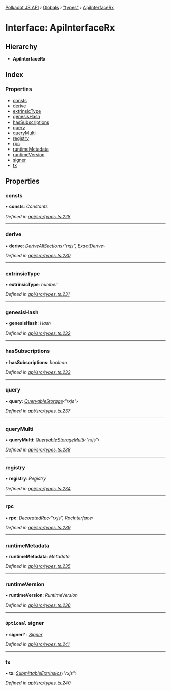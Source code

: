 [Polkadot JS API](../README.md) › [Globals](../globals.md) › ["types"](../modules/_types_.md) › [ApiInterfaceRx](_types_.apiinterfacerx.md)

# Interface: ApiInterfaceRx

## Hierarchy

* **ApiInterfaceRx**

## Index

### Properties

* [consts](_types_.apiinterfacerx.md#consts)
* [derive](_types_.apiinterfacerx.md#derive)
* [extrinsicType](_types_.apiinterfacerx.md#extrinsictype)
* [genesisHash](_types_.apiinterfacerx.md#genesishash)
* [hasSubscriptions](_types_.apiinterfacerx.md#hassubscriptions)
* [query](_types_.apiinterfacerx.md#query)
* [queryMulti](_types_.apiinterfacerx.md#querymulti)
* [registry](_types_.apiinterfacerx.md#registry)
* [rpc](_types_.apiinterfacerx.md#rpc)
* [runtimeMetadata](_types_.apiinterfacerx.md#runtimemetadata)
* [runtimeVersion](_types_.apiinterfacerx.md#runtimeversion)
* [signer](_types_.apiinterfacerx.md#optional-signer)
* [tx](_types_.apiinterfacerx.md#tx)

## Properties

###  consts

• **consts**: *Constants*

*Defined in [api/src/types.ts:228](https://github.com/polkadot-js/api/blob/9c337422a5/packages/api/src/types.ts#L228)*

___

###  derive

• **derive**: *[DeriveAllSections](../modules/_util_decorate_.md#deriveallsections)‹"rxjs", ExactDerive›*

*Defined in [api/src/types.ts:230](https://github.com/polkadot-js/api/blob/9c337422a5/packages/api/src/types.ts#L230)*

___

###  extrinsicType

• **extrinsicType**: *number*

*Defined in [api/src/types.ts:231](https://github.com/polkadot-js/api/blob/9c337422a5/packages/api/src/types.ts#L231)*

___

###  genesisHash

• **genesisHash**: *Hash*

*Defined in [api/src/types.ts:232](https://github.com/polkadot-js/api/blob/9c337422a5/packages/api/src/types.ts#L232)*

___

###  hasSubscriptions

• **hasSubscriptions**: *boolean*

*Defined in [api/src/types.ts:233](https://github.com/polkadot-js/api/blob/9c337422a5/packages/api/src/types.ts#L233)*

___

###  query

• **query**: *[QueryableStorage](_types_.queryablestorage.md)‹"rxjs"›*

*Defined in [api/src/types.ts:237](https://github.com/polkadot-js/api/blob/9c337422a5/packages/api/src/types.ts#L237)*

___

###  queryMulti

• **queryMulti**: *[QueryableStorageMulti](../modules/_types_.md#queryablestoragemulti)‹"rxjs"›*

*Defined in [api/src/types.ts:238](https://github.com/polkadot-js/api/blob/9c337422a5/packages/api/src/types.ts#L238)*

___

###  registry

• **registry**: *Registry*

*Defined in [api/src/types.ts:234](https://github.com/polkadot-js/api/blob/9c337422a5/packages/api/src/types.ts#L234)*

___

###  rpc

• **rpc**: *[DecoratedRpc](../modules/_types_.md#decoratedrpc)‹"rxjs", RpcInterface›*

*Defined in [api/src/types.ts:239](https://github.com/polkadot-js/api/blob/9c337422a5/packages/api/src/types.ts#L239)*

___

###  runtimeMetadata

• **runtimeMetadata**: *Metadata*

*Defined in [api/src/types.ts:235](https://github.com/polkadot-js/api/blob/9c337422a5/packages/api/src/types.ts#L235)*

___

###  runtimeVersion

• **runtimeVersion**: *RuntimeVersion*

*Defined in [api/src/types.ts:236](https://github.com/polkadot-js/api/blob/9c337422a5/packages/api/src/types.ts#L236)*

___

### `Optional` signer

• **signer**? : *[Signer](_types_.signer.md)*

*Defined in [api/src/types.ts:241](https://github.com/polkadot-js/api/blob/9c337422a5/packages/api/src/types.ts#L241)*

___

###  tx

• **tx**: *[SubmittableExtrinsics](_types_.submittableextrinsics.md)‹"rxjs"›*

*Defined in [api/src/types.ts:240](https://github.com/polkadot-js/api/blob/9c337422a5/packages/api/src/types.ts#L240)*
